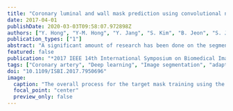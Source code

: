 ```yaml
---
title: "Coronary luminal and wall mask prediction using convolutional neural network"
date: 2017-04-01
publishDate: 2020-03-03T09:58:07.972898Z
authors: ["Y. Hong", "Y-M. Hong", "Y. Jang", "S. Kim", "B. Jeon", "S. Jung", "S. Ha", "D. Han", "H. Shim", "H. J. Chang"]
publication_types: ["1"]
abstract: "A significant amount of research has been done on the segmentation of coronary arteries. However, the resulting automated boundary delineation is still not suitable for clinical utilization. The convolutional neural network was driving advances in the medical image processing. We propose the brief convolutional network (BCN) that automatically produces the labeled mask with the luminal and wall boundaries of the coronary artery. We utilized 50 patients of CCTA - intravascular ultrasound matched image data sets. Training and testing were performed on 40 and 10 patient data sets, respectively. The prediction of luminal and wall mask was performed using stacked BCN on the each image view: axial, coronal, and sagittal of straightened curved planar reformation. We defined the vector that includes probability from BCN result on each image view and proposed amplified probability. We used an Adaptive Boost regressor with an extremely randomized tree regressor to determine the label for unknown probability vector."
featured: false
publication: "*2017 IEEE 14th International Symposium on Biomedical Imaging (ISBI 2017)*"
tags: ["Coronary artery", "Deep learning", "Image segmentation", "adaptive boost regressor", "Arteries", "biomedical ultrasonics", "blood vessels", "brief convolutional network", "cardiology", "CCTA-intravascular ultrasound image", "Classification", "Computer architecture", "convolutional neural network", "Convolutional neural network", "coronary artery segmentation", "coronary luminal", "coronary wall mask prediction", "extremely randomized tree regressor", "Feature extraction", "image segmentation", "image view", "learning (artificial intelligence)", "medical image processing", "neural nets", "Neural networks", "Plaque quantification", "probability", "regression analysis", "Training", "Ultrasonic imaging"]
doi: "10.1109/ISBI.2017.7950696"
image:
  caption: "The overall process for the target mask training using the proposed BCN architecture."
  focal_point: "center"
  preview_only: false
---
```


